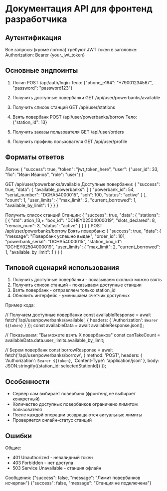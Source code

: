 # Документация API для фронтенд разработчика

## Аутентификация

Все запросы (кроме логина) требуют JWT токен в заголовке:
Authorization: Bearer {your_jwt_token}


## Основные эндпоинты

1. Логин
POST /api/auth/login
Тело: {"phone_e164": "+79001234567", "password": "password123"}

2. Получить доступные повербанки
GET /api/user/powerbanks/available

3. Получить список станций
GET /api/user/stations

4. Взять повербанк
POST /api/user/powerbanks/borrow
Тело: {"station_id": 13}


5. Получить заказы пользователя
GET /api/user/orders

6. Получить профиль пользователя
GET /api/user/profile


## Форматы ответов

Логин:
{
    "success": true,
  "token": "jwt_token_here",
  "user": {"user_id": 33, "fio": "Иван Иванов", "role": "user"}
}

GET /api/user/powerbanks/available
Доступные повербанки:
{
  "success": true,
  "data": {
    "available_powerbanks": [
      {
        "powerbank_id": 54,
        "serial_number": "DCHA54000015",
        "soh": 100,
        "status": "active"
      }
    ],
    "count": 1,
    "user_limits": {
      "max_limit": 2,
      "current_borrowed": 1,
      "available_by_limit": 1
    }
  }
}

 Получить список станций
Станции:
{
  "success": true,
  "data": {
    "stations": [
      {
        "std": ation_13,+
        "box_id": "DCHEY02504000019",
        "slots_declared": 8,
        "remain_num": 3,
        "status": "active"
      }
    ]
  }
}
POST /api/user/powerbanks/borrow
Взять повербанк:
{
  "success": true,
  "data": {
    "message": "Повербанк успешно выдан",
    "order_id": 101,
    "powerbank_serial": "DCHA54000015",
    "station_box_id": "DCHEY02504000019",
    "user_limits": {
      "max_limit": 2,
      "current_borrowed": 1,
      "available_by_limit": 1
    }
  }
}


## Типовой сценарий использования

1. Получить доступные повербанки - показываем сколько можно взять
2. Получить список станций - показываем доступные станции
3. Взять повербанк - отправляем только station_id
4. Обновить интерфейс - уменьшаем счетчик доступных

Пример кода:

// Получаем доступные повербанки
const availableResponse = await fetch('/api/user/powerbanks/available', {
  headers: { 'Authorization': `Bearer ${token}` }
});
const availableData = await availableResponse.json();

// Показываем: "Вы можете взять X повербанков"
const canTakeCount = availableData.data.user_limits.available_by_limit;

// Берем повербанк
const borrowResponse = await fetch('/api/user/powerbanks/borrow', {
  method: 'POST',
  headers: { 
    'Authorization': `Bearer ${token}`,
    'Content-Type': 'application/json'
  },
  body: JSON.stringify({station_id: selectedStationId})
});


## Особенности

- Сервер сам выбирает повербанк (фронтенд не выбирает конкретный)
- Количество доступных повербанков ограничено лимитом пользователя
- После каждой операции возвращаются актуальные лимиты
- Проверяется онлайн-статус станций


## Ошибки

Общие:
- 401 Unauthorized - невалидный токен
- 403 Forbidden - нет доступа
- 503 Service Unavailable - станция офлайн

Сообщения:
{"success": false, "message": "Лимит повербанков исчерпан"}
{"success": false, "message": "Станция не подключена"}